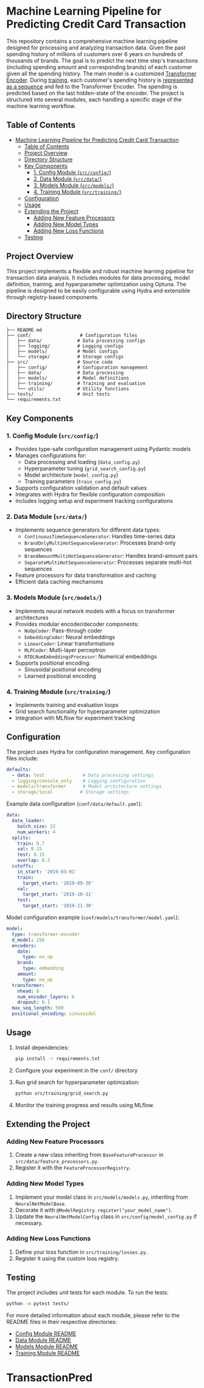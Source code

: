 # Machine Learning Pipeline for Predicting Credit Card Transaction

This repository contains a comprehensive machine learning pipeline designed for processing and analyzing transaction data. Given the past spending history of millions of customers over 6 years on hundreds of thousands of brands. The goal is to predict the next time step's transactions (including spending amount and corresponding brands) of each customer given all the spending history. The main model is a customized [Transformer Encoder](src/models/models.py). During [training](src/training/train.py), each customer's spending history is [represented as a sequence](src/data/sequence_generators.py) and fed to the Transformer Encoder. The spending is predicted based on the last hidden-state of the encoder. The project is structured into several modules, each handling a specific stage of the machine learning workflow.

## Table of Contents

- [Machine Learning Pipeline for Predicting Credit Card Transaction](#machine-learning-pipeline-for-predicting-credit-card-transaction)
  - [Table of Contents](#table-of-contents)
  - [Project Overview](#project-overview)
  - [Directory Structure](#directory-structure)
  - [Key Components](#key-components)
    - [1. Config Module (`src/config/`)](#1-config-module-srcconfig)
    - [2. Data Module (`src/data/`)](#2-data-module-srcdata)
    - [3. Models Module (`src/models/`)](#3-models-module-srcmodels)
    - [4. Training Module (`src/training/`)](#4-training-module-srctraining)
  - [Configuration](#configuration)
  - [Usage](#usage)
  - [Extending the Project](#extending-the-project)
    - [Adding New Feature Processors](#adding-new-feature-processors)
    - [Adding New Model Types](#adding-new-model-types)
    - [Adding New Loss Functions](#adding-new-loss-functions)
  - [Testing](#testing)

## Project Overview

This project implements a flexible and robust machine learning pipeline for transaction data analysis. It includes modules for data processing, model definition, training, and hyperparameter optimization using Optuna. The pipeline is designed to be easily configurable using Hydra and extensible through registry-based components.

## Directory Structure

```
├── README.md
├── conf/                  # Configuration files
│   ├── data/             # Data processing configs
│   ├── logging/          # Logging configs
│   ├── models/           # Model configs
│   └── storage/          # Storage configs
├── src/                  # Source code
│   ├── config/           # Configuration management
│   ├── data/             # Data processing
│   ├── models/           # Model definitions
│   ├── training/         # Training and evaluation
│   └── utils/            # Utility functions
├── tests/                # Unit tests
└── requirements.txt
```

## Key Components

### 1. Config Module (`src/config/`)
- Provides type-safe configuration management using Pydantic models
- Manages configurations for:
  - Data processing and loading (`data_config.py`)
  - Hyperparameter tuning (`grid_search_config.py`)
  - Model architecture (`model_config.py`)
  - Training parameters (`train_config.py`)
- Supports configuration validation and default values
- Integrates with Hydra for flexible configuration composition
- Includes logging setup and experiment tracking configurations

### 2. Data Module (`src/data/`)
- Implements sequence generators for different data types:
  - `ContinuousTimeSequenceGenerator`: Handles time-series data
  - `BrandOnlyMultiHotSequenceGenerator`: Processes brand-only sequences
  - `BrandAmountMultiHotSequenceGenerator`: Handles brand-amount pairs
  - `SeparateMultiHotSequenceGenerator`: Processes separate multi-hot sequences
- Feature processors for data transformation and caching
- Efficient data caching mechanisms

### 3. Models Module (`src/models/`)
- Implements neural network models with a focus on transformer architectures
- Provides modular encoder/decoder components:
  - `NoOpCoder`: Pass-through coder
  - `EmbeddingCoder`: Neural embeddings
  - `LinearCoder`: Linear transformations
  - `MLPCoder`: Multi-layer perceptron
  - `RTDLNumEmbeddingsProcessor`: Numerical embeddings
- Supports positional encoding:
  - Sinusoidal positional encoding
  - Learned positional encoding

### 4. Training Module (`src/training/`)
- Implements training and evaluation loops
- Grid search functionality for hyperparameter optimization
- Integration with MLflow for experiment tracking

## Configuration

The project uses Hydra for configuration management. Key configuration files include:

```yaml
defaults:
  - data: test              # Data processing settings
  - logging/console_only    # Logging configuration
  - models/transformer      # Model architecture settings
  - storage/local          # Storage settings
```

Example data configuration (`conf/data/default.yaml`):
```yaml
data:
  data_loader:
    batch_size: 32
    num_workers: 4
  splits:
    train: 0.7
    val: 0.15
    test: 0.15
    overlap: 0.2
  cutoffs:
    in_start: '2019-03-01'
    train:
      target_start: '2019-09-30'
    val:
      target_start: '2019-10-31'
    test:
      target_start: '2019-11-30'
```

Model configuration example (`conf/models/transformer/model.yaml`):
```yaml
model:
  type: transformer-encoder
  d_model: 256
  encoders:
    date:
      type: no_op
    brand:
      type: embedding
    amount:
      type: no_op
  transformer:
    nhead: 8
    num_encoder_layers: 6
    dropout: 0.1
  max_seq_length: 500
  positional_encoding: sinusoidal
```

## Usage

1. Install dependencies:
   ```bash
   pip install -r requirements.txt
   ```

2. Configure your experiment in the `conf/` directory

3. Run grid search for hyperparameter optimization:
   ```bash
   python src/training/grid_search.py
   ```

5. Monitor the training progress and results using MLflow.

## Extending the Project

### Adding New Feature Processors
1. Create a new class inheriting from `BaseFeatureProcessor` in `src/data/feature_processors.py`.
2. Register it with the `FeatureProcessorRegistry`.

### Adding New Model Types
1. Implement your model class in `src/models/models.py`, inheriting from `NeuralNetModelBase`.
2. Decorate it with `@ModelRegistry.register("your_model_name")`.
3. Update the `NeuralNetModelConfig` class in `src/config/model_config.py` if necessary.

### Adding New Loss Functions
1. Define your loss function in `src/training/losses.py`.
2. Register it using the custom loss registry.

## Testing

The project includes unit tests for each module. To run the tests:

```bash
python -m pytest tests/
```

For more detailed information about each module, please refer to the README files in their respective directories:
- [Config Module README](src/config/README.md)
- [Data Module README](src/data/README.md)
- [Models Module README](src/models/README.md)
- [Training Module README](src/training/README.md)
# TransactionPred
